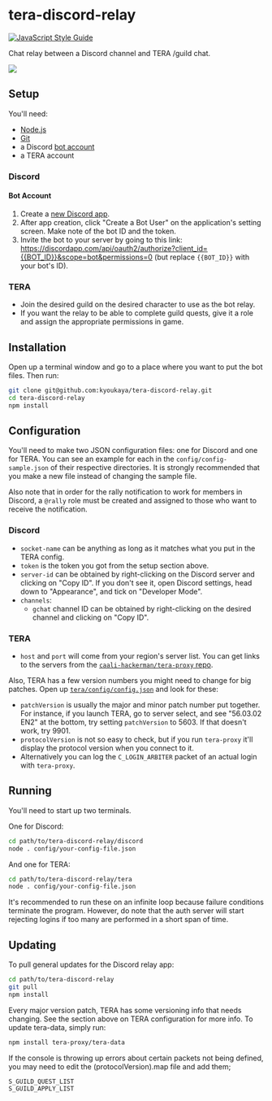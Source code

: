 ﻿# tera-discord-relay
[![JavaScript Style Guide](https://cdn.rawgit.com/standard/standard/master/badge.svg)](https://github.com/standard/standard)


Chat relay between a Discord channel and TERA /guild chat.

![](http://i.imgur.com/4Wmr86w.png)

## Setup

You'll need:
- [Node.js](https://nodejs.org/)
- [Git](https://git-scm.com/)
- a Discord [bot account](https://discordapp.com/developers/docs/topics/oauth2#bots)
- a TERA account

### Discord

#### Bot Account

1. Create a [new Discord app](https://discordapp.com/developers/applications/me/create).
1. After app creation, click "Create a Bot User" on the application's setting screen. Make note of the bot ID and the token.
1. Invite the bot to your server by going to this link: <https://discordapp.com/api/oauth2/authorize?client_id={{BOT_ID}}&scope=bot&permissions=0> (but replace `{{BOT_ID}}` with your bot's ID).

### TERA

- Join the desired guild on the desired character to use as the bot relay.
- If you want the relay to be able to complete guild quests, give it a role and assign the appropriate permissions in game.

## Installation

Open up a terminal window and go to a place where you want to put the bot files. Then run:

```sh
git clone git@github.com:kyoukaya/tera-discord-relay.git
cd tera-discord-relay
npm install
```

## Configuration

You'll need to make two JSON configuration files: one for Discord and one for TERA. You can see an example for each in the `config/config-sample.json` of their respective directories. It is strongly recommended that you make a new file instead of changing the sample file.

Also note that in order for the rally notification to work for members in Discord, a `@rally` role must be created and assigned to those who want to receive the notification.

### Discord

- `socket-name` can be anything as long as it matches what you put in the TERA config.
- `token` is the token you got from the setup section above.
- `server-id` can be obtained by right-clicking on the Discord server and clicking on "Copy ID". If you don't see it, open Discord settings, head down to "Appearance", and tick on "Developer Mode".
- `channels`:
  - `gchat` channel ID can be obtained by right-clicking on the desired channel and clicking on "Copy ID".

### TERA

- `host` and `port` will come from your region's server list. You can get links to the servers from the [`caali-hackerman/tera-proxy` repo](https://github.com/caali-hackerman/tera-proxy/blob/master/bin/regions.js).

Also, TERA has a few version numbers you might need to change for big patches. Open up [`tera/config/config.json`](tera/config/config-sample.json) and look for these:

- `patchVersion` is usually the major and minor patch number put together. For instance, if you launch TERA, go to server select, and see "56.03.02 EN2" at the bottom, try setting `patchVersion` to 5603. If that doesn't work, try 9901.
- `protocolVersion` is not so easy to check, but if you run `tera-proxy` it'll display the protocol version when you connect to it.
- Alternatively you can log the `C_LOGIN_ARBITER` packet of an actual login with `tera-proxy`.

## Running

You'll need to start up two terminals.

One for Discord:

```sh
cd path/to/tera-discord-relay/discord
node . config/your-config-file.json
```

And one for TERA:
```sh
cd path/to/tera-discord-relay/tera
node . config/your-config-file.json
```

It's recommended to run these on an infinite loop because failure conditions terminate the program. However, do note that the auth server will start rejecting logins if too many are performed in a short span of time.

## Updating

To pull general updates for the Discord relay app:

```sh
cd path/to/tera-discord-relay
git pull
npm install
```

Every major version patch, TERA has some versioning info that needs changing. See the section above on TERA configuration for more info. To update tera-data, simply run:

```sh
npm install tera-proxy/tera-data
```

If the console is throwing up errors about certain packets not being defined, you may need to edit the (protocolVersion).map file and add them;
```
S_GUILD_QUEST_LIST
S_GUILD_APPLY_LIST
```
